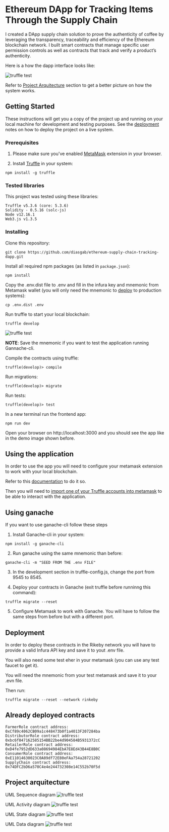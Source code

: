 # Ethereum DApp for Tracking Items Through the Supply Chain

I created a DApp supply chain solution to prove the authenticity of coffee by leveraging the transparency, traceability and efficiency of the Ethereum blockchain network. I built smart contracts that manage specific user permission controls as well as contracts that track and verify a product’s authenticity.

Here is a how the dapp interface looks like:

![truffle test](docs/demo.png)

Refer to [Project Arquitecture](#project-arquitecture) section to get a better picture on how the system works.
## Getting Started

These instructions will get you a copy of the project up and running on your local machine for development and testing purposes. See the [deployment](#deployment) notes on how to deploy the project on a live system.

### Prerequisites

1. Please make sure you've enabled <a href="https://metamask.io/" target="_blank">MetaMask</a> extension in your browser.

2. Install <a href="https://www.trufflesuite.com/docs/truffle/getting-started/installation" target="_blank">Truffle</a> in your system:
```
npm install -g truffle
```

### Tested libraries

This project was tested using these libraries:
```
Truffle v5.3.6 (core: 5.3.6)
Solidity - 0.5.16 (solc-js)
Node v12.16.1
Web3.js v1.3.5
```
### Installing

Clone this repository:

```
git clone https://github.com/diasgab/ethereum-supply-chain-tracking-dapp.git
```

Install all required npm packages (as listed in ```package.json```):

```
npm install
```

Copy the .env.dist file to .env and fill in the infura key and mnemonic from Metamask wallet (you will only need the mnemonic to [deploy](#deployment) to production systems):
```
cp .env.dist .env
```

Run truffle to start your local blockchain:
```
truffle develop
```

![truffle test](docs/truffle_develop.png)

**NOTE**: Save the mnemonic if you want to test the application running Gannache-cli.

Compile the contracts using truffle:
```
truffle(develop)> compile
```

Run migrations:
```
truffle(develop)> migrate
```
Run tests:
```
truffle(develop)> test
```

In a new terminal run the frontend app:
```
npm run dev
```


Open your browser on http://localhost:3000 and you should see the app like in the demo image shown before.

## Using the application

In order to use the app you will need to configure your metamask extension to work with your local blockchain.

Refer to this [documentation](https://www.trufflesuite.com/docs/truffle/getting-started/truffle-with-metamask) to do it so.

Then you will need to [import one of your Truffle accounts into metamask](https://metamask.zendesk.com/hc/en-us/articles/360015489331-How-to-import-an-Account) to be able to interact with the application.

## Using ganache

If you want to use ganache-cli follow these steps

1. Install Ganache-cli in your system:
```
npm install -g ganache-cli
```
2. Run ganache using the same mnemonic than before:
```
ganache-cli -m "SEED FROM THE .env FILE"
```

3. In the development section in truffle-config.js, change the port from 9545 to 8545.

4. Deploy your contracts in Ganache (exit truffle before runninng this command):
```
truffle migrate --reset
```

5. Configure Metamask to work with Ganache. You will have to follow the same steps from before but with a different port.

## Deployment

In order to deploy these contracts in the Rikeby network you will have to provide a valid Infura API key and save it to yout .env file.

You will also need some test eher in your metamask (you can use any test faucet to get it).

You will need the mnemonic from your test metamask and save it to your .evn file.

Then run:
```
truffle migrate --reset --network rinkeby
```

## Already deployed contracts
```
FarmerRole contract address: 0xCf89c4062CB09a1c448473b0f1a4013F207284ba
DistributorRole contract address: 0xbc6f847162585154BB22be4d904584B5931372cC
RetailerRole contract address: 0xD4fe7952dD633a08694984EbA7E8Ed43B44E8B0C
ConsumerRole contract address: 0xE11014630023C0A89df72E80eFAa754a28721202
SupplyChain contract address: 0x74DFC2bD6a570C4e4e244732308e14C552b70F5d
```
## Project arquitecture

UML Sequence diagram
![truffle test](docs/uml_sequence.png)

UML Activity diagram
![truffle test](docs/uml_activity.png)

UML State diagram
![truffle test](docs/uml_state.png)

UML Data diagram
![truffle test](docs/uml_data.png)